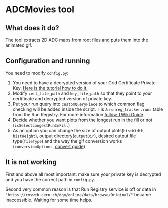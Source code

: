 # ADCMovies tool
## What does it do?
The tool extracts 2D ADC maps from root files and puts them into the animated gif.

## Configuration and running

You need to modify ```config.py```:
1. You need to have a decrypted version of your Grid Certificate Private Key. [Here is the tutorial how to do it.](https://support.citrix.com/article/CTX122930)
2. Modify ```cert_file_path``` and ```key_file_path``` so that they point to your certificate and decrypted version of private key.
3. Put your run query into ```customQueryPiece``` to which common flag checking will be added inside the script. ```r``` is a ```runreg_tracker.runs``` table from the Run Registry. For more information [follow TWiki Guide](https://twiki.cern.ch/twiki/bin/view/CMS/DqmRrApi).
4. Decide whether you want plots from the longest run in the fill or not (```isSelectLongestRunInFill```)
4. As an option you can change the size of output plots(```histWidth```, ```histHeight```), output directory(```outputDir```), desired output file type(```fileType```) and the way the gif conversion works (```conversionOptions```, [convert guide](https://www.lifewire.com/convert-linux-command-unix-command-4097060))

## It is not working
First and above all most important: make sure your private key is decrypted and you have the correct path in ```config.py```.

Second very common reason is that Run Registry service is off or data in ```"https://cmsweb.cern.ch/dqm/online/data/browse/Original/"``` became inaccessible. Waiting for some time helps.